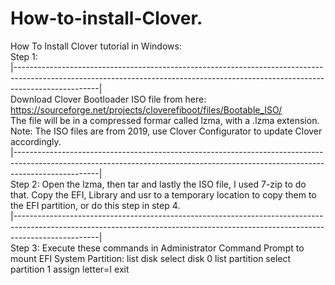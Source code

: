 # How-to-install-Clover.
How To Install Clover tutorial in Windows:
<br/>
Step 1: 
<br/>
|---------------------------------------------------------------------------------------------------------------------------------------------------------------------------------|
<br/>
Download Clover Bootloader ISO file from here: https://sourceforge.net/projects/cloverefiboot/files/Bootable_ISO/
<br/> 
The file will be in a compressed formar called lzma, with a .lzma extension. 
<br/>
Note: The ISO files are from 2019, use Clover Configurator to update Clover accordingly. 
<br/>
|---------------------------------------------------------------------------------------------------------------------------------------------------------------------------------|
<br/> 
Step 2: Open the lzma, then tar and lastly the ISO file, I used 7-zip to do that. Copy the EFI, Library and usr to a temporary location to copy them to the EFI partition, or do this step in step 4.
<br/>
|---------------------------------------------------------------------------------------------------------------------------------------------------------------------------------|
<br/>
Step 3: Execute these commands in Administrator Command Prompt to mount EFI System Partition:
  list disk
  select disk 0
  list partition
  select partition 1
  assign letter=I
  exit
  
